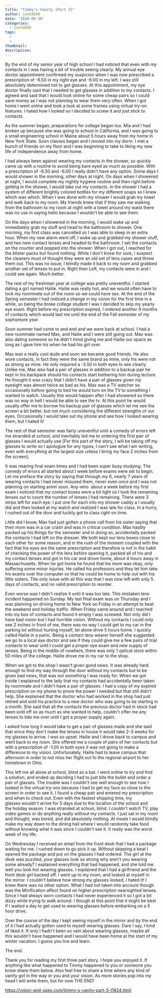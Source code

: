 ```yaml
---
title: "Timmy's Vanity [Part 3]"
author: joshd090
date: '2020-09-30'
categories:
  - joshd090
tags:
  - 
  - 
thumbnail: 
description: 
---
```


By the end of my senior year of high school I had noticed that even with my contacts in I was having a bit of trouble seeing clearly. My annual eye doctor appointment confirmed my suspicion when I was now prescribed a prescription of -6.50 in my right eye and -6.00 in my left. I was still absolutely determined not to get glasses. At this appointment, my eye doctor finally said that I needed to get glasses in addition to my contacts. I agreed and said that I would look online for some cheap pairs so I could save money as I was not planning to wear them very often. When I got home I went online and took a look at some frames using virtual try-on features. I hated how I looked so I decided to screw it and just stick to contacts. 

As the summer began, preparations for college began too. Mia and I had broken up because she was going to school in California, and I was going to a small engineering school in Maine about 5 hours away from my home in New York State. Soon classes began and I moved into my dorm. I met a bunch of friends on my floor and I was beginning to take to liking my new life of independence away from home. 

I had always been against wearing my contacts in the shower, so quickly came up with a routine to avoid being bare eyed as much as possible. With a prescription of -6.50 and -6.00 I really didn't have any option. Some days I would shower in the morning, other days at night. On days when I showered at night, I would complete my nightly hygiene routine and then right before getting in the shower, I would take out my contacts. In the shower I had a system of different brightly colored bottles for my different soaps so I knew which was which. When I was done with my shower I would grab my towel and walk back to my room. My friends knew that if they saw me walking from the bathroom to my room at night with a towel around my waist there was no use in saying hello because I wouldn't be able to see them. 

On the days when I showered in the morning, I would wake up and immediately grab my stuff and head to the bathroom to shower. One morning, my first class was cancelled so I was able to sleep in an extra hour. When my new alarm went off, I woke up and grabbed my shower stuff, and two new contact lenses and headed to the bathroom. I set the contacts on the counter and popped into the shower. When I got out, I reached for the blister packs but found nothing. While I don't know for sure, I suspect the cleaners must of thought they were an old set of lens cases and threw them out. This was no issue, I blindly made it back to my room and grabbed another set of lenses to put in. Right then Left, my contacts were in and I could see again. Much better. 

The rest of my freshman year at college was pretty uneventful. I started dating a girl named Hailie. Hailie was really hot, and we would often have to lock my roommate out of the room so we could have sex. At the end of the Spring semester I had noticed a change in my vision for the first time in a while, so being the broke college student I was I decided to skip my yearly eye exam. Right before my prescription expired, I ordered another 9 months of contacts which would last me until the end of the Fall semester of my sophomore year. 

Soon summer had come to and end and we were back at school. I had a new roommate named Max, and Hailie and I were still going out. Max was also dating someone so he didn't mind giving me and Hailie our space as long as I gave him his when he had his girl over. 

Max was a really cool dude and soon we became good friends. He also wore contacts, in fact they were the same brand as mine, only his were not as strong as mine. He only required a -3.50 in both eyes to see clearly. Unlike me, Max also had a pair of glasses in addition to a backup pair he kept in his backpack should his contacts start bothering him during lecture. He thought it was crazy that I didn't have a pair of glasses given my eyesight was almost twice as bad as his. Max was a TV watcher so occasionally before going to bed he would turn on the TV to something I wanted to watch. Usually this would happen after I had showered so there was no way in hell I would be able to see the tv. At this point he would usually offer me to borrow his backup pair of glasses which let me see the screen a bit better, but not much considering the different strengths of our eyes. Occasionally I would take out my phone and see how I looked wearing them, but I hated it!

The rest of that semester was fairly uneventful until a comedy of errors left me stranded at school, and inevitably led me to ordering the first pair of glasses I would actually use [For this part of the story, I will be taking off my glasses to write so I apologize for any typos, I can't see what I am writing, even with everything at the largest size unless I bring my face 2 inches from the screen].

It was nearing final exam times and I had been super busy studying. The comedy of errors all started about I week before exams were set to begin. Let me preface the story by saying that through my 6, nearly 7 years of wearing contacts I had never misused them, never even once and I was not planning on starting animi soon. Any-who  about a week before my first exam I noticed that my contact boxes were a bit light so I took the remaining lenses out to count the number of lenses I had remaining. There were 3 strips left for each eye. I put one for each into my shower caddy a I usually did and then looked at my watch and realized I was late for class. In a hurry, I rushed out of the door and luckily got to class right on time.

Little did I know, Max had just gotten a phone call from his sister saying that their mom was in a car crash and was in critical condition. Max hastily packed up his things for the semester and in doing so, accidentally packed the contacts I had left on the dresser. We both kept our lens boxes close to each other for some reason, and in the rush of the moment coupled with the fact that his eyes are the same prescription and therefore is not in the habit of checking the power of the lens before opening it, packed all of his and my contact lenses and got in his car and drove home, about 4 hours away in Massachusetts. When he got home he found that his mom was okay, only suffering some minor injuries. He called his professors and they let him take his exams over the computer so that he could be home to help out with his little sisters. The only issue with all this was that I was now left with only 5 days of contacts, and no valid prescription to reorder. 

Even worse was I didn't realize it until it was too late. This mistaken lens incident happened on Sunday. My last final exam was on Thursday and I was planning on driving home to New York on Friday in an attempt to beat the weekend and holiday traffic. When Friday came around and I reached into my box of contacts and found it empty I was screwed. Not only did I have bad vision but I had horrible vision. Without my contacts I could only see 2 inches in front of me, there was no way I could get to my car in the parking lot without hurting myself, let alone drive 5 hours home. I quickly called Hailie in a panic. Being a contact lens wearer herself she suggested we go to a local eye doctor and see if they could give me a few pairs of trial contacts to wear until I could get a proper eye exam and new supply of lenses. Being in the middle of nowhere, there was only 1 optical store within 50 miles of the college. Hailie drove me in my car to the shop. 

When we got to the shop I wasn't given good news. It was already hard enough to find my way through the door without my contacts but to be given bad news, that was not something I was ready for. When we got inside I explained to the lady that my contacts had accidentally been taken by roommate and I didn't have a pair of glasses. I had a copy of my expired prescription on my phone to prove the power I needed but that still didn't help. She explained that the doctor who had worked in the shop had just retired and sold his practice to a new doctor who was going to be starting in a month. She said that all the contacts the previous doctor had in stock had been sold off so as much as she wanted to help, couldn't offer me any lenses to tide me over until I got a proper supply again. 

I asked how long it would take to get a pair of glasses made and she said that since they don't make the lenses in house it would take 2-3 weeks for my glasses to arrive. I was so upset. Hailie and I drove back to campus and went back to my room. She offered me a couple of pairs of her contacts but with a prescription of -1.00 in both eyes it was not going to make a difference to my vision. Unfortunately, Hailie had to leave campus that afternoon in order to not miss her flight out fo the regional airport to her hometown in Ohio.

This left me all alone at school, blind as a bat. I went online to try and find a solution, and ended up deciding I had to just bite the bullet and order a pair of glasses. The trouble was I couldn't see well enough to see how I looked in the virtual try-ons because I had to get my face so close to the screen in order to see it. I found a cheap pair and entered my prescription and when to check out. Even with the fastest shipping time, my glasses wouldn't arrive for 5 days due to the location of the school and the holiday season. I was stranded at school, blind. I couldn't watch TV, play video games or do anything really without my contacts. I just sat in my room and thought, was bored, and did absolutely nothing. At meals I would blindly make my way down to the dining hall where I would randomly take food without knowing what it was since I couldn't see it. It really was the worst week of my life. 

On Wednesday I received an email from the front desk that I had a package waiting for me. I rushed down to go pick it up. Without skipping a beat I opened the package and put on the glasses I had ordered. The girl at the desk was puzzled, your glasses look so strong why aren't you wearing some already? I explained everything that had happened, and she told me well you look hot wearing glasses. I explained that I had a girlfriend and the front desk girl backed off. I went up to my room, and looked at myself in the mirror. I couldn't believe how strong my glasses looked, I hated it! I knew there was no other option. What I had not taken into account though was the Minification affect found on higher prescription nearsighted lenses. Since I had always worn contacts I had never experienced it so I got a bit dizzy while trying to walk around. I though at this point that it might be best if I waited a day to get used to wearing glasses before embarking on a 5 hour drive. 

Over the course of the day I kept seeing myself in the mirror and by the end of it I had actually gotten used to myself wearing glasses. Dare I say, I kind of liked it. If only I hadn't been so vain about wearing glasses, maybe all this wouldn't have happened and I would have been home at the start of my winter vacation. I guess you live and learn. 

The end.

Thank you for reading my first three part story. I hope you enjoyed it. If anything like what happened to Timmy happened to you or someone you know share them below. Also feel free to share a time where any kind of vanity got in the way or you and your vision. As more stories pop into my head I will write them, but for now THE END!

https://vision-and-spex.com/timmy-s-vanity-part-3-t1824.html

